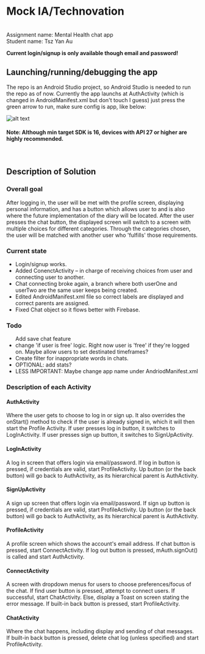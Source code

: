 # Mock IA/Technovation
</br>
Assignment name: Mental Health chat app </br>
Student name: Tsz Yan Au
<p><b>Current login/signup is only available though email and password!</b></p>
<h2>Launching/running/debugging the app</h2>
The repo is an Android Studio project, so Android Studio is needed to run the repo as of now.  Currently the app launchs at AuthActivity (which is changed in AndroidManifest.xml but don't touch I guess)
just press the green arrow to run, make sure config is app, like below:  

![alt text](https://i.imgur.com/KBxB1ra.png)

<h4><b>Note: Although min target SDK is 16, devices with API 27 or higher are highly recommended.</b></h4>
</br>
<h2>Description of Solution</h2>
<h3>Overall goal</h3>
After logging in, the user will be met with the profile screen, displaying personal information, and has a button which allows user to and is also where the future implementation of the diary will be located.  After the user presses the chat button, the displayed screen will switch to a screen with multiple choices for different categories.  Through the categories chosen, the user will be matched with another user who 'fulfills' those requirements.

<h3>Current state</h3>
<ul>
  <li>Login/signup works.</li>
  <li>Added ConenctActivity – in charge of receiving choices from user and connecting user to another.</li>
  <li>Chat connecting broke again, a branch where both userOne and userTwo are the same user keeps being created.</li>
  <li>Edited AndroidManifest.xml file so correct labels are displayed and correct parents are assigned.</li>
  <li>Fixed Chat object so it flows better with Firebase.</li>
</ul>

<h3>Todo</h3>
<ul
  <li>Add save chat feature</li>
  <li>change 'if user is free' logic.  Right now user is 'free' if they're logged on.  Maybe allow users to set destinated timeframes?</li>
  <li>Create filter for inappropriate words in chats.</li>
  <li>OPTIONAL: add stats?</li>
  <li>LESS IMPORTANT: Maybe change app name under AndriodManifest.xml</li>
</ul>

<h3>Description of each Activity</h3>
<h4>AuthActivity</h4>
Where the user gets to choose to log in or sign up.  It also overrides the onStart() method to check if the user is already signed in, which it will then start the Profile Activity.  If user presses log in button, it switches to LogInActivity.  If user presses sign up button, it switches to SignUpActivity.

</br>
<h4>LogInActivity</h4>
A log in screen that offers login via email/password.  If log in button is pressed, if credentials are valid, start ProfileActivity.  Up button (or the back button) will go back to AuthActivity, as its hierarchical parent is AuthActivity.

</br>
<h4>SignUpActivity</h4>
A sign up screen that offers login via email/password.  If sign up button is pressed, if credentials are valid, start ProfileActivity.  Up button (or the back button) will go back to AuthActivity, as its hierarchical parent is AuthActivity.

</br>
<h4>ProfileActivity</h4>
A profile screen which shows the account's email address.  If chat button is pressed, start ConnectActivity.  If log out button is pressed, mAuth.signOut() is called  and start AuthActivity.

</br>
<h4>ConnectActivity</h4>
A screen with dropdown menus for users to choose preferences/focus of the chat.  If find user button is pressed, attempt to connect users.  If successful, start ChatActivity.  Else, display a Toast on screen stating the error message.  If built-in back button is pressed, start ProfileActivity.

</br>
<h4>ChatActivity</h4>
Where the chat happens, including display and sending of chat messages.  If built-in back button is pressed, delete chat log (unless specified) and start ProfileActivity.
